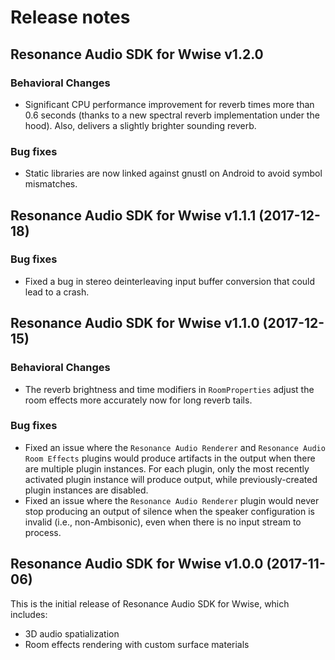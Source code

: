 # Release notes

## Resonance Audio SDK for Wwise v1.2.0

### Behavioral Changes
* Significant CPU performance improvement for reverb times more than 0.6 seconds (thanks to a new spectral reverb implementation under the hood). Also, delivers a slightly brighter sounding reverb.

### Bug fixes
* Static libraries are now linked against gnustl on Android to avoid symbol mismatches.

## Resonance Audio SDK for Wwise v1.1.1 (2017-12-18)

### Bug fixes
* Fixed a bug in stereo deinterleaving input buffer conversion that could lead to a crash.

## Resonance Audio SDK for Wwise v1.1.0 (2017-12-15)

### Behavioral Changes
* The reverb brightness and time modifiers in `RoomProperties` adjust the room effects more accurately now for long reverb tails.

### Bug fixes
* Fixed an issue where the `Resonance Audio Renderer` and `Resonance Audio Room Effects` plugins would produce artifacts in the output when there are multiple plugin instances. For each plugin, only the most recently activated plugin instance will produce output, while previously-created plugin instances are disabled.
* Fixed an issue where the `Resonance Audio Renderer` plugin would never stop producing an output of silence when the speaker configuration is invalid (i.e., non-Ambisonic), even when there is no input stream to process.

## Resonance Audio SDK for Wwise v1.0.0 (2017-11-06)

This is the initial release of Resonance Audio SDK for Wwise, which includes:
* 3D audio spatialization
* Room effects rendering with custom surface materials

